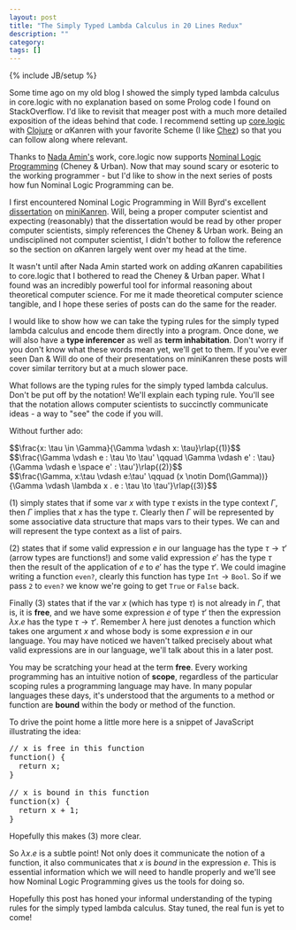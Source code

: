 ```yaml
---
layout: post
title: "The Simply Typed Lambda Calculus in 20 Lines Redux"
description: ""
category: 
tags: []
---
```

{% include JB/setup %}

Some time ago on my old blog I showed the simply typed lambda calculus
in core.logic with no explanation based on some Prolog code I found on
StackOverflow. I'd like to revisit that meager post with a much more
detailed exposition of the ideas behind that code. I recommend setting
up [core.logic]() with [Clojure](http://clojure.org) or $\alpha$Kanren
with your favorite Scheme (I like [Chez](http://scheme.com)) so that
you can follow along where relevant.

Thanks to [Nada Amin's](http://github.com/namin) work, core.logic now
supports [Nominal Logic Programming](http://arxiv.org/abs/cs/0609062)
(Cheney & Urban). Now that may sound scary or esoteric to the working
programmer - but I'd like to show in the next series of posts how fun
Nominal Logic Programming can be.

I first encountered Nominal Logic Programming in Will Byrd's
excellent
[dissertation](https://scholarworks.iu.edu/dspace/bitstream/handle/2022/8777/Byrd_indiana_0093A_10344.pdf)
on [miniKanren](http://minikanren.org). Will, being a proper computer
scientist and expecting (reasonably) that the dissertation would be read by
other proper computer scientists, simply references the Cheney &
Urban work. Being an undisciplined not computer scientist, I didn't
bother to follow the reference so the section
on $\alpha$Kanren largely went over my head at the time.

It wasn't until after Nada Amin started work on adding $\alpha$Kanren
capabilities to core.logic that I bothered to read the Cheney & Urban
paper. What I found was an incredibly powerful tool for informal
reasoning about theoretical computer science. For me it made
theoretical computer science tangible, and I hope these series of posts
can do the same for the reader.

I would like to show how we can take the typing rules for the simply
typed lambda calculus and encode them directly into a program. Once
done, we will also have a **type inferencer** as well as **term
inhabitation**. Don't worry if you don't know what these words mean
yet, we'll get to them. If you've ever seen Dan & Will do one of their
presentations on miniKanren these posts will cover similar territory
but at a much slower pace.

What follows are the typing rules for the simply typed lambda
calculus. Don't be put off by the notation! We'll explain each typing
rule. You'll see that the notation allows computer scientists to
succinctly communicate ideas - a way to "see" the code if you will.

Without further ado:

<div>
$$\frac{x: \tau \in \Gamma}{\Gamma \vdash x: \tau}\rlap{(1)}$$
</div>

<div>
$$\frac{\Gamma \vdash e : \tau \to \tau' \qquad \Gamma \vdash e' :
\tau}{\Gamma \vdash e \space e' : \tau'}\rlap{(2)}$$
</div>

<div>
$$\frac{\Gamma, x:\tau \vdash e:\tau' \qquad (x \notin
Dom(\Gamma))}{\Gamma \vdash \lambda x . e : \tau \to \tau'}\rlap{(3)}$$
</div>

$(1)$ simply states that if some var $x$ with type $\tau$ exists in the
type context $\Gamma$, then $\Gamma$ implies that $x$ has the type
$\tau$. Clearly then $\Gamma$ will be represented by some associative
data structure that maps vars to their types. We can and will
represent the type context as a list of pairs.

$(2)$ states that if some valid expression $e$ in our language has the
type $\tau \to \tau'$ (arrow types are functions!) and some valid
expression $e'$ has the type $\tau$ then the result of the application
of $e$ to $e'$ has the type $\tau'$. We could imagine writing a
function $\mathtt{even?}$, clearly this function has type
$\mathtt{Int} \to \mathtt{Bool}$. So if we pass $\mathtt{2}$ to
$\mathtt{even?}$ we know we're going to get $\mathtt{True}$ or
$\mathtt{False}$ back.

Finally $(3)$ states that if the var $x$ (which has type $\tau$) is
not already in $\Gamma$, that is, it is **free**, and we have some
expression $e$ of type $\tau'$ then the expression $\lambda x . e$ has
the type $\tau \to \tau'$. Remember $\lambda$ here just denotes a
function which takes one argument $x$ and whose body is some
expression $e$ in our language. You may have noticed we haven't
talked precisely about what valid expressions are in our language,
we'll talk about this in a later post.

You may be scratching your head at the term **free**. Every working
programming has an intuitive notion of **scope**, regardless of the particular
scoping rules a programming language may have. In many popular
languages these days, it's understood that the arguments to a method
or function are **bound** within the body or method of the
function.

To drive the point home a little more here is a snippet of JavaScript
illustrating the idea:

<pre>
// x is free in this function
function() {
  return x;
}
 
// x is bound in this function
function(x) {
  return x + 1;
}
</pre>

Hopefully this makes $(3)$ more clear.

So $\lambda x . e$ is a subtle point! Not only does it communicate the
notion of a function, it also communicates that $x$ is *bound* in the
expression $e$. This is essential information which we will need to
handle properly and we'll see how Nominal Logic Programming gives us
the tools for doing so.

Hopefully this post has honed your informal understanding of the
typing rules for the simply typed lambda calculus. Stay tuned, the
real fun is yet to come!
